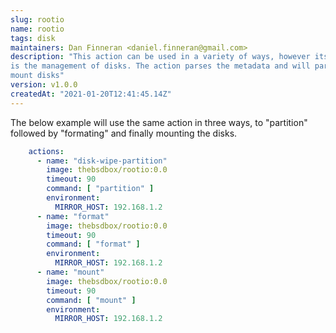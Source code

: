 ```yaml
---
slug: rootio
name: rootio
tags: disk
maintainers: Dan Finneran <daniel.finneran@gmail.com>
description: "This action can be used in a variety of ways, however its core functionality
is the management of disks. The action parses the metadata and will partition, format and
mount disks"
version: v1.0.0
createdAt: "2021-01-20T12:41:45.14Z"
---
```


The below example will use the same action in three ways, to "partition" followed by "formating" and
finally mounting the disks.

```yaml
    actions:
      - name: "disk-wipe-partition"
        image: thebsdbox/rootio:0.0
        timeout: 90
        command: [ "partition" ]
        environment:
          MIRROR_HOST: 192.168.1.2
      - name: "format"
        image: thebsdbox/rootio:0.0
        timeout: 90
        command: [ "format" ]
        environment:
          MIRROR_HOST: 192.168.1.2
      - name: "mount"
        image: thebsdbox/rootio:0.0
        timeout: 90
        command: [ "mount" ]
        environment:
          MIRROR_HOST: 192.168.1.2
```